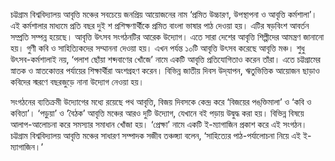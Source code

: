 চট্টগ্রাম বিশ্ববিদ্যালয় আবৃত্তি মঞ্চের সবচেয়ে জনপ্রিয় আয়োজনের নাম ‘প্রমিত উচ্চারণ, উপস্থাপনা ও আবৃত্তি কর্মশালা’। এই কর্মশালার মাধ্যমে প্রতি বছর দুই শ প্রশিক্ষণার্থীকে প্রমিত বাংলা ভাষার পাঠ দেওয়া হয়। এটির ষড়বিংশ আবর্তন সম্প্রতি সম্পন্ন হয়েছে। আবৃত্তি উৎসব সংগঠনটির আরেক উদ্যোগ। এতে সারা দেশের আবৃত্তি শিল্পীদের আমন্ত্রণ জানানো হয়। গুণী কবি ও সাহিত্যিকদের সম্মাননা দেওয়া হয়। এখন পর্যন্ত ১০টি আবৃত্তি উৎসব করেছে আবৃত্তি মঞ্চ। শুধু উৎসব-কর্মশালাই নয়, ‘পলাশ ছোঁয়া শব্দবাণের খোঁজে’ নামে একটি আবৃত্তি প্রতিযোগিতাও করেন তাঁরা। এতে চট্টগ্রামের স্নাতক ও স্নাতকোত্তর পর্যায়ের শিক্ষার্থীরা অংশগ্রহণ করেন। বিভিন্ন জাতীয় দিবস উদ্‌যাপন, ঋতুভিত্তিক আয়োজন ছাড়াও কবিদের স্মরণে বছরজুড়ে নানা উদ্যোগ নেওয়া হয়।

সংগঠনের ব্যতিক্রমী উদ্যোগের মধ্যে রয়েছে পথ আবৃত্তি, বিজয় দিবসকে কেন্দ্র করে ‘বিজয়ের পঙ্‌ক্তিমালা’ ও ‘কবি ও কবিতা’। ‘পড়ুয়া’ ও ‘বৈঠক’ আবৃত্তি মঞ্চের আরও দুটি উদ্যোগ, যেখানে বই পড়ায় উদ্বুদ্ধ করা হয়। বিভিন্ন বিষয়ে আলাপ-আলোচনা করে সমস্যার সমাধান খোঁজা হয়। ‘প্রেক্ষা’ নামে একটি ই-ম্যাগাজিন প্রকাশ করে এই সংগঠন। চট্টগ্রাম বিশ্ববিদ্যালয় আবৃত্তি মঞ্চের সাধারণ সম্পাদক সজীব তঞ্চঙ্গ্যা বলেন, ‘সাহিত্যের পাঠ-পর্যালোচনা নিয়ে এই ই-ম্যাগাজিন।’
